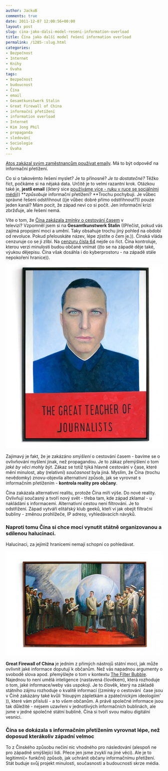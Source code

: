 ```yaml
---
author: JackuB
comments: true
date: 2011-12-07 12:00:56+00:00
layout: post
slug: cina-jako-dalsi-model-reseni-information-overload
title: Čína jako další model řešení information overload
permalink: /1285-:slug.html
categories:
- Bezpečnost
- Internet
- Knihy
- Úvaha
tags:
- Bezpečnost
- budoucnost
- Čína
- email
- Gesamtkunstwerk Stalin
- Great Firewall of China
- informační přetížení
- information overload
- Internet
- Kim Jong Phil
- propaganda
- sledování
- Sociologie
- Úvaha
---
```


[Atos zakázal svým zaměstnancům používat emaily](http://www.bbc.co.uk/news/technology-16055310). Má to být odpověď na informační přetížení.

Co si o takovémto řešení myslet? Je to přínosné? _Je to dostatečné?_ Těžko říct, počkáme si na nějaká data. Určitě je to velmi razantní krok. Otázkou také je, **jestli email** ((který sice [používáme více - ruku v ruce se sociálními médii](http://blog.nielsen.com/nielsenwire/online_mobile/is-social-media-impacting-how-much-we-email/))) **_způsobuje_ informační přetížení? **Trochu pochybuji. Je vůbec správné řešení odstřihnout ((je vůbec dobré přímo odstřihnout?)) pouze jeden kanál? Mám pocit, že západ neví co si počít. Jen informační krizi zbržďuje, ale řešení nemá.

Víte o tom, že [Čína zakázala zmínky o cestování časem](http://artsbeat.blogs.nytimes.com/2011/04/12/making-tv-safer-chinese-censors-crack-down-on-time-travel/) v televizi? Vzpomněl jsem si na **Gesamtkunstwerk Stalin** ((Přečíst, pokud vás zajímá propojení moci a umění. Taky obsahuje trochu jiný pohled na období od revoluce. Pokud přelouskáte název, lépe zjistíte o čem je.)). Čínská vláda cenzuruje co se ji zlíbí. Na [cenzuru čísla 64](http://groups.google.com/group/nodejs/browse_thread/thread/8803e5fbe28984af?hl=en%3Fhl%3Den) nejde co říct. Čína kontroluje, kterou verzi minulosti budou občané vnímat ((to se na západě děje také, výukou dějepisu. Čína však dosáhla i do kyberprostoru - na západě stále nepokoření hranice)).

[![Kim Jong Phil](/uploads/2011/12/picture71-570x661.jpg)](http://kimjongphil.com)

Zajímavý je fakt, že je zakázáno _smýšlení_ o cestování časem - bavíme se o ovlivňování myšlení jinak, než propagandou. Je to zákaz přemýšlení o tom _jaké by věci mohly být_. Zákaz se totiž týká hlavně cestování v čase, které mění minulost, aby (relativní) _současnost_ byla jiná. Myslím, že Čína (trochu nevědomky) znovu-objevila alternativní způsob, jak se vyrovnat s informačním přetížením - **kontrola reality pro občany**.

Čína zakázala alternativní realitu, protože Čína míří výše. Do nové reality. Ovlivňují současný a tvoří nový svět - třeba tam, kde západ zklamal - u nakládání s informacemi. Alternativní cestou neni filtrování. Je to odstřižení. Západ vytváří elitářský klub geeků, kteří ví jak obejít filtrační bubliny - změnou prohlížeče, IP adresy, vyhledávacích návyků.


### Naproti tomu Čína si chce mocí vynutit státně organizovanou a sdílenou halucinaci.


Halucinaci, za jejímiž hranicemi nemají schopní co pohledávat.

[![Kim Jong Phil](/uploads/2011/12/picture61-570x375.jpg)](http://kimjongphil.com/)

**Great Firewall of China** je jedním z přímých nástrojů státní moci, jak může ovlivnit jaké informace doputují k občanům. Než vás napadnou argumenty o svobodě slova apod. přemýšlejte o tom v kontextu [The Filter Bubble](http://www.thefilterbubble.com/). Najednou to není umělá inteligence (nastavená člověkem), která rozhoduje o tom, jaké informace/weby vás uspokojí. Je to člověk, který na základě státního zájmu rozhoduje o kvalitě informací ((zmínky o cestování  čase jsou v Číně zakázány také kvůli 'hloupým zápletkám a zpátečnickým ideologiím' )), které vám přísluší - a to _všem_ občanům. A právě společné informace jsou tak důležité - nejsem uzavřeni v jednotlivých informačních bublinách, ale jsme v jedné společné státní bublině. Čína si tvoří svou malou digitální vesnici.


### Čína se dokázala s informačním přetížením vyrovnat lépe, než doposud kterákoliv západní velmoc


To z Čínského způsobu nečiní nic vhodného pro následování (alespoň ne pro západně smýšlející lidi. Přece jen jsme zvyklí na jiné věci). Ale je to legitimní(= funkční) způsob, jak uchránit občany informačnímu přetížení. Stát buduje svůj projekt minulosti, současnosti a budoucnosti skrze média.
